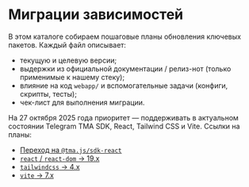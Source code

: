 # Миграции зависимостей

В этом каталоге собираем пошаговые планы обновления ключевых пакетов. Каждый файл описывает:

- текущую и целевую версии;
- выдержки из официальной документации / релиз-нот (только применимые к нашему стеку);
- влияние на код `webapp/` и вспомогательные задачи (конфиги, скрипты, тесты);
- чек-лист для выполнения миграции.

На 27 октября 2025 года приоритет — поддерживать в актуальном состоянии Telegram TMA SDK, React, Tailwind CSS и Vite. Ссылки на планы:

- [Переход на `@tma.js/sdk-react`](./tma-sdk-adoption.md)
- [`react` / `react-dom` → 19.x](./react-19.md)
- [`tailwindcss` → 4.x](./tailwindcss-4.md)
- [`vite` → 7.x](./vite-7.md)
